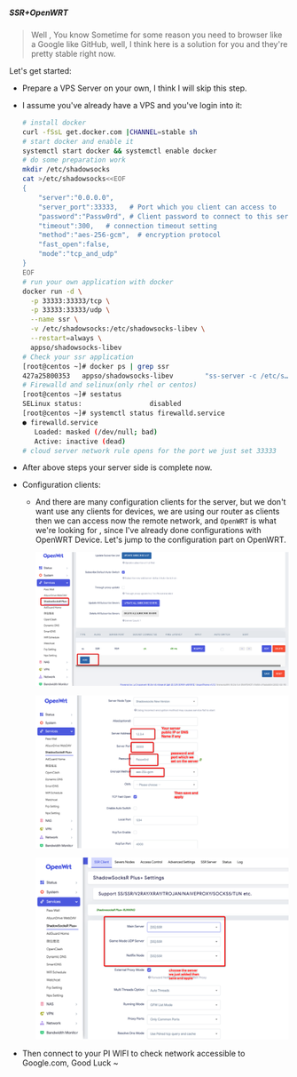 #####  SSR+OpenWRT

> Well , You know Sometime for some reason you need to browser like a Google like GitHub, well, I think here is a solution for you and they're pretty stable right now.

Let's get started:

- Prepare a VPS Server on your own, I think I will skip this step.

- I assume you've already have a VPS and you've login into it:

  ```bash
  # install docker
  curl -fSsL get.docker.com |CHANNEL=stable sh
  # start docker and enable it
  systemctl start docker && systemctl enable docker
  # do some preparation work
  mkdir /etc/shadowsocks 
  cat >/etc/shadowsocks<<EOF
  {
      "server":"0.0.0.0",
      "server_port":33333,   # Port which you client can access to
      "password":"Passw0rd", # Client password to connect to this server
      "timeout":300,   # connection timeout setting
      "method":"aes-256-gcm",  # encryption protocol
      "fast_open":false,
      "mode":"tcp_and_udp"
  }
  EOF
  # run your own application with docker
  docker run -d \
  	-p 33333:33333/tcp \
  	-p 33333:33333/udp \
  	--name ssr \
  	-v /etc/shadowsocks:/etc/shadowsocks-libev \
  	--restart=always \
  	appso/shadowsocks-libev
  # Check your ssr application
  [root@centos ~]# docker ps | grep ssr
  427a25800353   appso/shadowsocks-libev        "ss-server -c /etc/s…"   11 hours ago   Up 11 hours             0.0.0.0:1139->1139/tcp, 0.0.0.0:1139->1139/udp, :::1139->1139/tcp, :::1139->1139/udp   ssr
  # Firewalld and selinux(only rhel or centos)
  [root@centos ~]# sestatus 
  SELinux status:                 disabled
  [root@centos ~]# systemctl status firewalld.service 
  ● firewalld.service
     Loaded: masked (/dev/null; bad)
     Active: inactive (dead)
  # cloud server network rule opens for the port we just set 33333
  ```

- After above  steps your server side is complete now.

- Configuration clients:

  - And there are many configuration clients for the server, but we don't want use any clients for devices, we are using our router as clients then we can access now the remote network, and `OpenWRT` is what  we're looking for , since I've already done configurations with OpenWRT Device. Let's jump to the configuration part on OpenWRT.

    ![image-20220227125220111](images/image-20220227125220111.png)

    ![image-20220227125632059](images/image-20220227125632059.png)

    ![image-20220227125803044](images/image-20220227125803044.png)

- Then connect to your PI WIFI to check network accessible to Google.com, Good Luck ~
